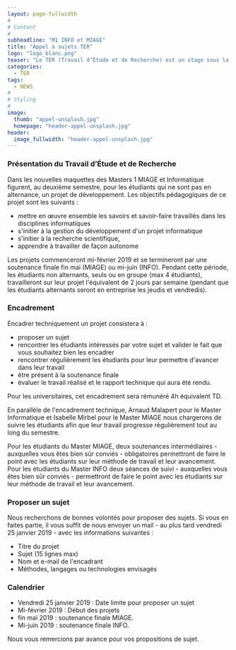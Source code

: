 ```yaml
---
layout: page-fullwidth
#
# Content
#
subheadline: "M1 INFO et MIAGE"
title: "Appel à sujets TER"
logo: "logo_blanc.png"
teaser: "Le TER (Travail d’Étude et de Recherche) est un stage sous la direction d’un encadrant universitaire ou industriel qui s’effectue par groupe de 2 à 4 étudiants (ingénierie) ou seul (recherche). Il sanctionne la fin du Master 1 et s’étend sur environ 3-4 mois (2 jours par semaine)."
categories:
  - TER
tags:
  - NEWS
#
# Styling
#
image:
  thumb: "appel-unsplash.jpg"
  homepage: "header-appel-unsplash.jpg"
header:
  image_fullwidth: "header-appel-unsplash.jpg"
---
```



### Présentation du Travail d’Étude et de Recherche ###
Dans les nouvelles maquettes des Masters 1 MIAGE et Informatique figurent, au deuxième semestre, pour les étudiants qui ne sont pas en alternance, un projet de développement. 
Les objectifs pédagogiques de ce projet sont les suivants :

- mettre en œuvre ensemble les savoirs et savoir-faire travaillés dans les disciplines informatiques
- s'initier à la gestion du développement d'un projet informatique
- s'initier à la recherche scientifique,
- apprendre à travailler de façon autonome

Les projets commenceront mi-février 2019 et se termineront par une soutenance finale fin mai (MIAGE) ou mi-juin (INFO). 
Pendant cette période, les étudiants non alternants, seuls ou en groupe (max 4 étudiants), travailleront sur leur projet l'équivalent de 2 jours par semaine (pendant que les étudiants alternants seront en entreprise les
jeudis et vendredis).

### Encadrement ###

Encadrer techniquement un projet consistera à :

- proposer un sujet
- rencontrer les étudiants intéressés par votre sujet et valider le fait que vous souhaitez bien les encadrer
- rencontrer régulièrement les étudiants pour leur permettre d'avancer dans
leur travail
- être présent à la soutenance finale
- évaluer le travail réalisé et le rapport technique qui aura été rendu.

Pour les universitaires, cet encadrement sera rémunéré 4h équivalent TD.

En parallèle de l'encadrement technique, Arnaud Malapert pour le Master Informatique et Isabelle Mirbel pour le Master MIAGE nous chargerons de suivre les étudiants afin que leur travail progresse régulièrement tout au long du semestre.

Pour les étudiants du Master MIAGE, deux soutenances intermédiaires - auxquelles vous êtes bien sûr conviés - obligatoires permettront de faire le point avec les étudiants sur leur méthode de travail et leur avancement.  
Pour les étudiants du Master INFO deux séances de suivi - auxquelles vous êtes bien sûr conviés - permettront de faire le point avec les étudiants sur leur méthode de travail et leur avancement.

### Proposer un sujet ###

Nous recherchons de bonnes volontés pour proposer des sujets. 
Si vous en faites partie, il vous suffit de nous envoyer un mail - au plus tard vendredi 25 janvier 2019 - avec les informations suivantes :

  - Titre du projet
  - Sujet (15 lignes max)
  - Nom et e-mail de l'encadrant
  - Méthodes, langages ou technologies envisagés

### Calendrier ###

  - Vendredi 25 janvier 2019 : Date limite pour proposer un sujet
  - Mi-février 2019 : Début des projets
  - fin mai 2019 : soutenance finale MIAGE.
  - Mi-juin 2019 : soutenance finale INFO.

Nous vous remercions par avance pour vos propositions de sujet.
